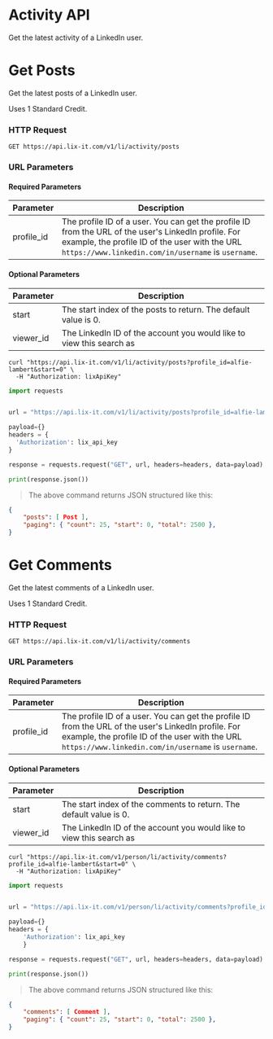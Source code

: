# Activity API
Get the latest activity of a LinkedIn user.

# Get Posts
Get the latest posts of a LinkedIn user.

<aside class="notice"> Uses 1 Standard Credit.</aside>

### HTTP Request
`GET https://api.lix-it.com/v1/li/activity/posts`

### URL Parameters

#### Required Parameters

Parameter | Description
--------- | -----------
profile_id       | The profile ID of a user. You can get the profile ID from the URL of the user's LinkedIn profile. For example, the profile ID of the user with the URL `https://www.linkedin.com/in/username` is `username`.

#### Optional Parameters
Parameter | Description
--------- | -----------
start            | The start index of the posts to return. The default value is 0.
viewer_id | The LinkedIn ID of the account you would like to view this search as

```shell
curl "https://api.lix-it.com/v1/li/activity/posts?profile_id=alfie-lambert&start=0" \
  -H "Authorization: lixApiKey"
```

```python
import requests


url = "https://api.lix-it.com/v1/li/activity/posts?profile_id=alfie-lambert&start=0"

payload={}
headers = {
  'Authorization': lix_api_key
}

response = requests.request("GET", url, headers=headers, data=payload)

print(response.json())
```

> The above command returns JSON structured like this:

```json
{
    "posts": [ Post ],
    "paging": { "count": 25, "start": 0, "total": 2500 },
}
```

# Get Comments

Get the latest comments of a LinkedIn user.

<aside class="notice"> Uses 1 Standard Credit.</aside>

### HTTP Request
`GET https://api.lix-it.com/v1/li/activity/comments`

### URL Parameters

#### Required Parameters

Parameter | Description
--------- | -----------
profile_id       | The profile ID of a user. You can get the profile ID from the URL of the user's LinkedIn profile. For example, the profile ID of the user with the URL `https://www.linkedin.com/in/username` is `username`.

#### Optional Parameters

Parameter | Description
--------- | -----------
start            | The start index of the comments to return. The default value is 0.
viewer_id | The LinkedIn ID of the account you would like to view this search as

```shell
curl "https://api.lix-it.com/v1/person/li/activity/comments?profile_id=alfie-lambert&start=0" \
  -H "Authorization: lixApiKey"
```

```python
import requests


url = "https://api.lix-it.com/v1/person/li/activity/comments?profile_id=alfie-lambert&start=0"

payload={}
headers = {
    'Authorization': lix_api_key
    }

response = requests.request("GET", url, headers=headers, data=payload)

print(response.json())
```

> The above command returns JSON structured like this:

```json
{
    "comments": [ Comment ],
    "paging": { "count": 25, "start": 0, "total": 2500 },
}
```
